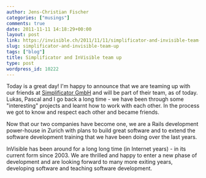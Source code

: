 ```yaml
---
author: Jens-Christian Fischer
categories: ["musings"]
comments: true
date: 2011-11-11 14:18:29+00:00
layout: post
link: https://invisible.ch/2011/11/11/simplificator-and-invisible-team-up/
slug: simplificator-and-invisible-team-up
tags: ["blog"]
title: Simplificator and InVisible team up
type: post
wordpress_id: 10222
---
```


Today is a great day! I'm happy to announce that we are teaming up with our friends at [Simplificator GmbH](https://simplificator.com) and will be part of their team, as of today. Lukas, Pascal and I go back a long time - we have been through some "interesting" projects and learnt how to work with each other. In the process we got to know and respect each other and became friends. 

Now that our two companies have become one, we are a Rails development power-house in Zurich with plans to build great software and to extend the software development training that we have been doing over the last years.

InVisible has been around for a long long time (in Internet years) - in its current form since 2003. We are thrilled and happy to enter a new phase of development and are looking forward to many more exiting years, developing software and teaching software development.
